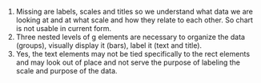 1. Missing are labels, scales and titles so we understand what data we are looking at and at what scale and how they relate to each other. So chart is not usable in current form. 
2. Three nested levels of g elements are necessary to organize the data (groups), visually display it (bars), label it (text and title).
3. Yes, the text elements may not be tied specifically to the rect elements and may look out of place and not serve the purpose of labeling the scale and purpose of the data.